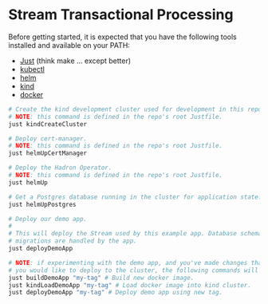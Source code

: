 Stream Transactional Processing
===============================

Before getting started, it is expected that you have the following tools installed and available on your PATH:
- [Just](https://github.com/casey/just) (think make ... except better)
- [kubectl](https://kubernetes.io/docs/tasks/tools/)
- [helm](https://helm.sh/)
- [kind](https://kind.sigs.k8s.io/docs/)
- [docker](https://docs.docker.com/get-docker/)

```sh
# Create the kind development cluster used for development in this repo.
# NOTE: this command is defined in the repo's root Justfile.
just kindCreateCluster

# Deploy cert-manager.
# NOTE: this command is defined in the repo's root Justfile.
just helmUpCertManager

# Deploy the Hadron Operator.
# NOTE: this command is defined in the repo's root Justfile.
just helmUp

# Get a Postgres database running in the cluster for application state.
just helmUpPostgres

# Deploy our demo app.
#
# This will deploy the Stream used by this example app. Database schema
# migrations are handled by the app.
just deployDemoApp

# NOTE: if experimenting with the demo app, and you've made changes that
# you would like to deploy to the cluster, the following commands will help:
just buildDemoApp "my-tag" # Build new docker image.
just kindLoadDemoApp "my-tag" # Load docker image into kind cluster.
just deployDemoApp "my-tag" # Deploy demo app using new tag.
```
